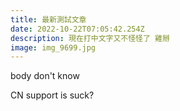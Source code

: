 ```yaml
---
title: 最新測試文章
date: 2022-10-22T07:05:42.254Z
description: 現在打中文字又不怪怪了 雞掰
image: img_9699.jpg
---
```

b﻿ody don't know

C﻿N support is suck?